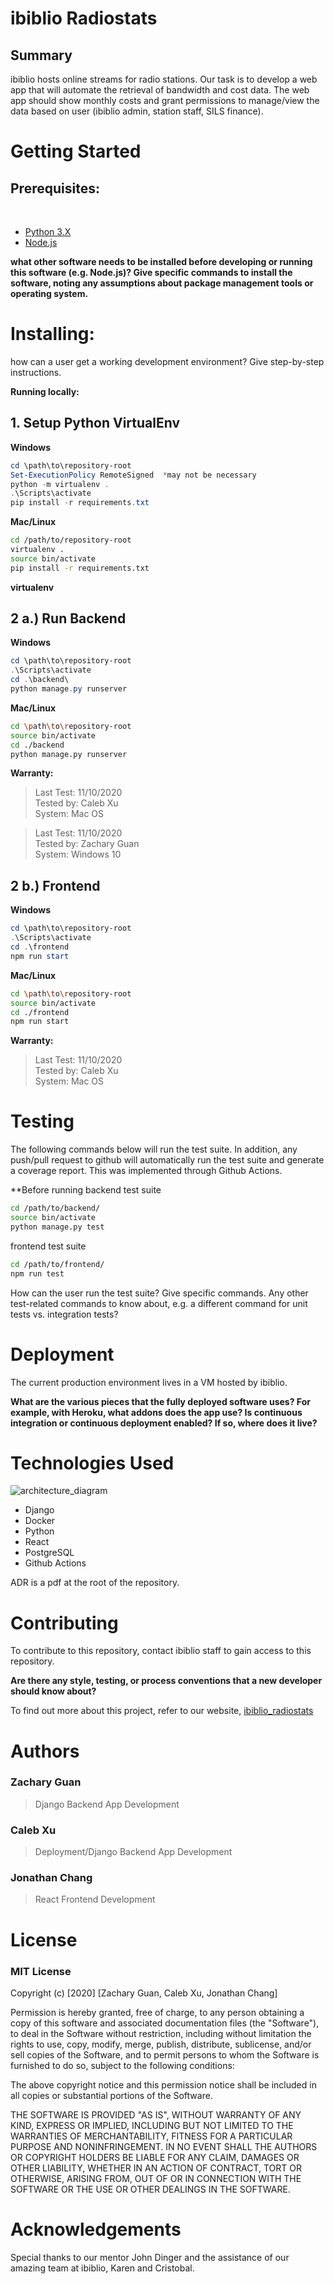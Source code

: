 # ibiblio Radiostats 

## Summary 

ibiblio hosts online streams for radio stations. Our task is to develop a web app that will automate the retrieval of bandwidth and cost data. The web app should show monthly costs and grant permissions to manage/view the data based on user (ibiblio admin, station staff, SILS finance).

Getting Started
===

## Prerequisites:
<br>

- [Python 3.X](https://www.python.org/downloads/)
- [Node.js](https://nodejs.org/en/download/)

**what other software needs to be installed before developing or running this software (e.g. Node.js)? Give specific commands to install the software, noting any assumptions about package management tools or operating system.**

Installing: 
===
how can a user get a working development environment? Give step-by-step instructions.

__Running locally:__ 

## 1. Setup Python VirtualEnv  
__Windows__
```powershell 
cd \path\to\repository-root
Set-ExecutionPolicy RemoteSigned  *may not be necessary
python -m virtualenv . 
.\Scripts\activate
pip install -r requirements.txt
```

__Mac/Linux__ 
```sh 
cd /path/to/repository-root
virtualenv .
source bin/activate
pip install -r requirements.txt
```

 __virtualenv__ 

## 2 a.) Run Backend
__Windows__
```powershell 
cd \path\to\repository-root
.\Scripts\activate
cd .\backend\
python manage.py runserver 
```
__Mac/Linux__
```sh
cd \path\to\repository-root
source bin/activate
cd ./backend
python manage.py runserver
```
__Warranty:__ 

>Last Test: 11/10/2020 <br>
Tested by: Caleb Xu <br>
System: Mac OS 

>Last Test: 11/10/2020 <br>
Tested by: Zachary Guan <br>
System: Windows 10 

## 2 b.) Frontend

__Windows__
```powershell 
cd \path\to\repository-root
.\Scripts\activate
cd .\frontend
npm run start
```
__Mac/Linux__
```sh
cd \path\to\repository-root
source bin/activate
cd ./frontend
npm run start
```

__Warranty:__ 

>Last Test: 11/10/2020 <br>
Tested by: Caleb Xu <br>
System: Mac OS 

Testing
=== 
The following commands below will run the test suite. In addition, any push/pull request to github will automatically run the test suite and generate a coverage report. This was implemented through Github Actions. 

**Before running 
backend test suite
```sh 
cd /path/to/backend/
source bin/activate
python manage.py test 
```
frontend test suite
```sh 
cd /path/to/frontend/
npm run test
```

How can the user run the test suite? Give specific commands.
Any other test-related commands to know about, e.g. a different command for unit tests vs. integration tests?

Deployment
===
The current production environment lives in a VM hosted by ibiblio.

__What are the various pieces that the fully deployed software uses? For example, with Heroku, what addons does the app use?
Is continuous integration or continuous deployment enabled? If so, where does it live?__

Technologies Used
===

![architecture_diagram](Architecture_Diagram.png)

- Django
- Docker 
- Python
- React 
- PostgreSQL
- Github Actions

ADR is a pdf at the root of the repository. 

Contributing
===
To contribute to this repository, contact ibiblio staff to gain access to this repository. 

__Are there any style, testing, or process conventions that a new developer should know about?__

To find out more about this project, refer to our website, [ibiblio_radiostats](https://tarheels.live/ibibliobillingportal/)

Authors
===
### Zachary Guan
> Django Backend App Development 
### Caleb Xu 
> Deployment/Django Backend App Development 
### Jonathan Chang
> React Frontend Development

License
===

### MIT License

Copyright (c) [2020] [Zachary Guan, Caleb Xu, Jonathan Chang]

Permission is hereby granted, free of charge, to any person obtaining a copy of this software and associated documentation files (the "Software"), to deal in the Software without restriction, including without limitation the rights to use, copy, modify, merge, publish, distribute, sublicense, and/or sell copies of the Software, and to permit persons to whom the Software is furnished to do so, subject to the following conditions:

The above copyright notice and this permission notice shall be included in all
copies or substantial portions of the Software.

THE SOFTWARE IS PROVIDED "AS IS", WITHOUT WARRANTY OF ANY KIND, EXPRESS OR
IMPLIED, INCLUDING BUT NOT LIMITED TO THE WARRANTIES OF MERCHANTABILITY,
FITNESS FOR A PARTICULAR PURPOSE AND NONINFRINGEMENT. IN NO EVENT SHALL THE
AUTHORS OR COPYRIGHT HOLDERS BE LIABLE FOR ANY CLAIM, DAMAGES OR OTHER
LIABILITY, WHETHER IN AN ACTION OF CONTRACT, TORT OR OTHERWISE, ARISING FROM,
OUT OF OR IN CONNECTION WITH THE SOFTWARE OR THE USE OR OTHER DEALINGS IN THE
SOFTWARE.

Acknowledgements
===
Special thanks to our mentor John Dinger and the assistance of our amazing team at ibiblio, Karen and Cristobal. 
